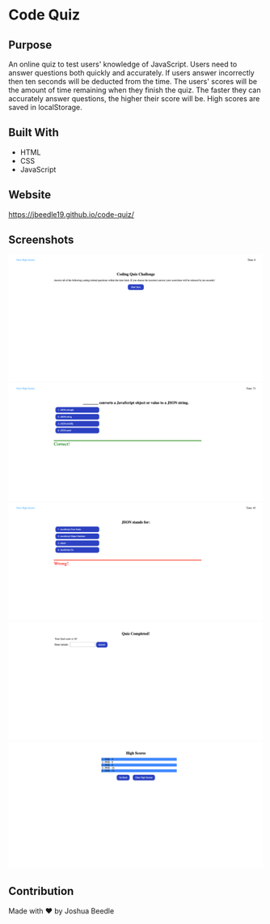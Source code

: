 # Code Quiz

## Purpose
An online quiz to test users' knowledge of JavaScript. Users need to answer questions both quickly and accurately. If users answer incorrectly then ten seconds will be deducted from the time. The users' scores will be the amount of time remaining when they finish the quiz. The faster they can accurately answer questions, the higher their score will be. High scores are saved in localStorage.

## Built With
* HTML
* CSS
* JavaScript

## Website
https://jbeedle19.github.io/code-quiz/

## Screenshots
![screenshot](./assets/images/landing-page.png)
![screenshot](./assets/images/display-correct.png)
![screenshot](./assets/images/display-wrong.png)
![screenshot](./assets/images/complete-page.png)
![screenshot](./assets/images/highscores-page.png)

## Contribution
Made with ❤️ by Joshua Beedle